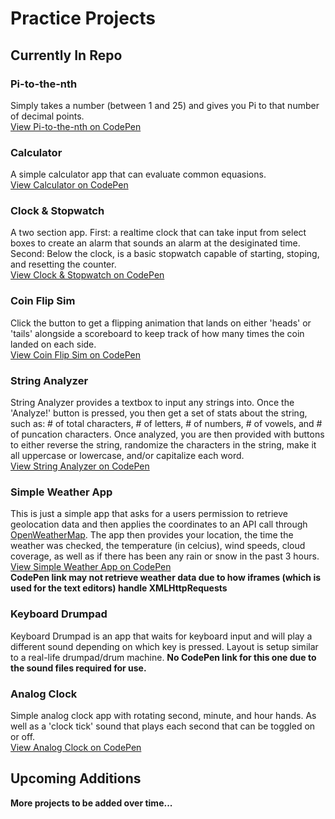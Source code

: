 # Practice Projects

## Currently In Repo

### Pi-to-the-nth
Simply takes a number (between 1 and 25) and gives you Pi to that number of decimal points.  
[View Pi-to-the-nth on CodePen](https://codepen.io/mikallwilsonn/pen/YEeJjY)
  

### Calculator
A simple calculator app that can evaluate common equasions.  
[View Calculator on CodePen](https://codepen.io/mikallwilsonn/pen/WXMagB)
  

### Clock & Stopwatch
A two section app. First: a realtime clock that can take input from select boxes to create an alarm that sounds an alarm at the desiginated time. Second: Below the clock, is a basic stopwatch capable of starting, stoping, and resetting the counter.  
[View Clock & Stopwatch on CodePen](https://codepen.io/mikallwilsonn/pen/xPYyer)
  

### Coin Flip Sim
Click the button to get a flipping animation that lands on either 'heads' or 'tails' alongside a scoreboard to keep track of how many times the coin landed on each side.  
[View Coin Flip Sim on CodePen](https://codepen.io/mikallwilsonn/pen/mqXzaj)
  

### String Analyzer
String Analyzer provides a textbox to input any strings into. Once the 'Analyze!' button is pressed, you then get a set of stats about the string, such as: # of total characters, # of letters, # of numbers, # of vowels, and # of puncation characters. Once analyzed, you are then provided with buttons to either reverse the string, randomize the characters in the string, make it all uppercase or lowercase, and/or capitalize each word.  
[View String Analyzer on CodePen](https://codepen.io/mikallwilsonn/pen/xPYyQq)  
  

### Simple Weather App
This is just a simple app that asks for a users permission to retrieve geolocation data and then applies the coordinates to an API call through [OpenWeatherMap](https://openweathermap.org). The app then provides your location, the time the weather was checked, the temperature (in celcius), wind speeds, cloud coverage, as well as if there has been any rain or snow in the past 3 hours. 
[View Simple Weather App on CodePen](https://codepen.io/mikallwilsonn/pen/GOGqjx)  
**CodePen link may not retrieve weather data due to how iframes (which is used for the text editors) handle XMLHttpRequests**  
  
    
### Keyboard Drumpad
Keyboard Drumpad is an app that waits for keyboard input and will play a different sound depending on which key is pressed. Layout is setup similar to a real-life drumpad/drum machine.
**No CodePen link for this one due to the sound files required for use.**  
  
    
### Analog Clock
Simple analog clock app with rotating second, minute, and hour hands. As well as a 'clock tick' sound that plays each second that can be toggled on or off.  
[View Analog Clock on CodePen](https://codepen.io/mikallwilsonn/pen/ZaRPNW)  
  


## Upcoming Additions
**More projects to be added over time...**
